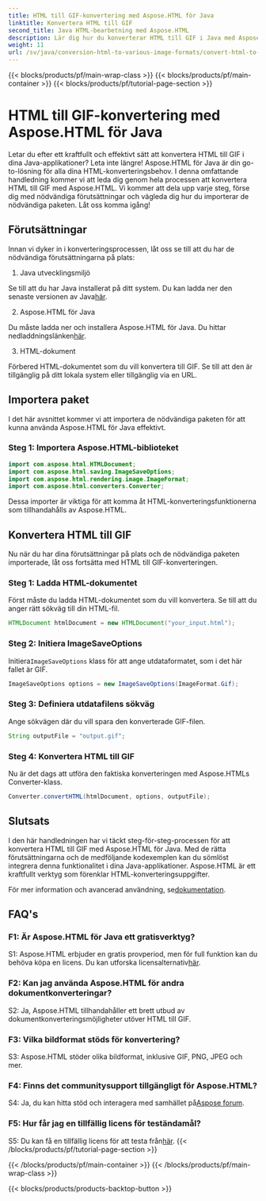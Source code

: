 ```yaml
---
title: HTML till GIF-konvertering med Aspose.HTML för Java
linktitle: Konvertera HTML till GIF
second_title: Java HTML-bearbetning med Aspose.HTML
description: Lär dig hur du konverterar HTML till GIF i Java med Aspose.HTML. En omfattande steg-för-steg-guide för effektiv HTML-till-GIF-konvertering.
weight: 11
url: /sv/java/conversion-html-to-various-image-formats/convert-html-to-gif/
---
```


{{< blocks/products/pf/main-wrap-class >}}
{{< blocks/products/pf/main-container >}}
{{< blocks/products/pf/tutorial-page-section >}}

# HTML till GIF-konvertering med Aspose.HTML för Java

Letar du efter ett kraftfullt och effektivt sätt att konvertera HTML till GIF i dina Java-applikationer? Leta inte längre! Aspose.HTML för Java är din go-to-lösning för alla dina HTML-konverteringsbehov. I denna omfattande handledning kommer vi att leda dig genom hela processen att konvertera HTML till GIF med Aspose.HTML. Vi kommer att dela upp varje steg, förse dig med nödvändiga förutsättningar och vägleda dig hur du importerar de nödvändiga paketen. Låt oss komma igång!

## Förutsättningar

Innan vi dyker in i konverteringsprocessen, låt oss se till att du har de nödvändiga förutsättningarna på plats:

1. Java utvecklingsmiljö

Se till att du har Java installerat på ditt system. Du kan ladda ner den senaste versionen av Java[här](https://www.oracle.com/java/technologies/javase-downloads.html).

2. Aspose.HTML för Java

 Du måste ladda ner och installera Aspose.HTML för Java. Du hittar nedladdningslänken[här](https://releases.aspose.com/html/java/).

3. HTML-dokument

Förbered HTML-dokumentet som du vill konvertera till GIF. Se till att den är tillgänglig på ditt lokala system eller tillgänglig via en URL.

## Importera paket

I det här avsnittet kommer vi att importera de nödvändiga paketen för att kunna använda Aspose.HTML för Java effektivt. 

### Steg 1: Importera Aspose.HTML-biblioteket

```java
import com.aspose.html.HTMLDocument;
import com.aspose.html.saving.ImageSaveOptions;
import com.aspose.html.rendering.image.ImageFormat;
import com.aspose.html.converters.Converter;
```

Dessa importer är viktiga för att komma åt HTML-konverteringsfunktionerna som tillhandahålls av Aspose.HTML.

## Konvertera HTML till GIF

Nu när du har dina förutsättningar på plats och de nödvändiga paketen importerade, låt oss fortsätta med HTML till GIF-konverteringen.

### Steg 1: Ladda HTML-dokumentet

Först måste du ladda HTML-dokumentet som du vill konvertera. Se till att du anger rätt sökväg till din HTML-fil.

```java
HTMLDocument htmlDocument = new HTMLDocument("your_input.html");
```

### Steg 2: Initiera ImageSaveOptions

 Initiera`ImageSaveOptions` klass för att ange utdataformatet, som i det här fallet är GIF.

```java
ImageSaveOptions options = new ImageSaveOptions(ImageFormat.Gif);
```

### Steg 3: Definiera utdatafilens sökväg

Ange sökvägen där du vill spara den konverterade GIF-filen.

```java
String outputFile = "output.gif";
```

### Steg 4: Konvertera HTML till GIF

Nu är det dags att utföra den faktiska konverteringen med Aspose.HTMLs Converter-klass.

```java
Converter.convertHTML(htmlDocument, options, outputFile);
```

## Slutsats

I den här handledningen har vi täckt steg-för-steg-processen för att konvertera HTML till GIF med Aspose.HTML för Java. Med de rätta förutsättningarna och de medföljande kodexemplen kan du sömlöst integrera denna funktionalitet i dina Java-applikationer. Aspose.HTML är ett kraftfullt verktyg som förenklar HTML-konverteringsuppgifter.

 För mer information och avancerad användning, se[dokumentation](https://reference.aspose.com/html/java/).

## FAQ's

### F1: Är Aspose.HTML för Java ett gratisverktyg?

 S1: Aspose.HTML erbjuder en gratis provperiod, men för full funktion kan du behöva köpa en licens. Du kan utforska licensalternativ[här](https://purchase.aspose.com/buy).

### F2: Kan jag använda Aspose.HTML för andra dokumentkonverteringar?

S2: Ja, Aspose.HTML tillhandahåller ett brett utbud av dokumentkonverteringsmöjligheter utöver HTML till GIF.

### F3: Vilka bildformat stöds för konvertering?

S3: Aspose.HTML stöder olika bildformat, inklusive GIF, PNG, JPEG och mer.

### F4: Finns det communitysupport tillgängligt för Aspose.HTML?

 S4: Ja, du kan hitta stöd och interagera med samhället på[Aspose forum](https://forum.aspose.com/).

### F5: Hur får jag en tillfällig licens för teständamål?

 S5: Du kan få en tillfällig licens för att testa från[här](https://purchase.aspose.com/temporary-license/).
{{< /blocks/products/pf/tutorial-page-section >}}

{{< /blocks/products/pf/main-container >}}
{{< /blocks/products/pf/main-wrap-class >}}

{{< blocks/products/products-backtop-button >}}

